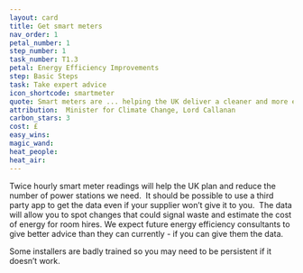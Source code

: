 ```yaml
---
layout: card
title: Get smart meters
nav_order: 1
petal_number: 1
step_number: 1
task_number: T1.3
petal: Energy Efficiency Improvements
step: Basic Steps
task: Take expert advice
icon_shortcode: smartmeter
quote: Smart meters are ... helping the UK deliver a cleaner and more efficient energy system, … [and] saving tens of billions of pounds in the process.
attribution:  Minister for Climate Change, Lord Callanan
carbon_stars: 3
cost: £
easy_wins: 
magic_wand: 
heat_people: 
heat_air: 
---
```


<p>Twice hourly smart meter readings will help the UK plan and reduce the number of power stations we need.  It should be possible to use a third party app to get the data even if your supplier won’t give it to you.  The data will allow you to spot changes that could signal waste and estimate the cost of energy for room hires. We expect future energy efficiency consultants to give better advice than they can currently - if you can give them the data. </p><p>Some installers are badly trained so you may need to be persistent if it doesn’t work.   </p> 
